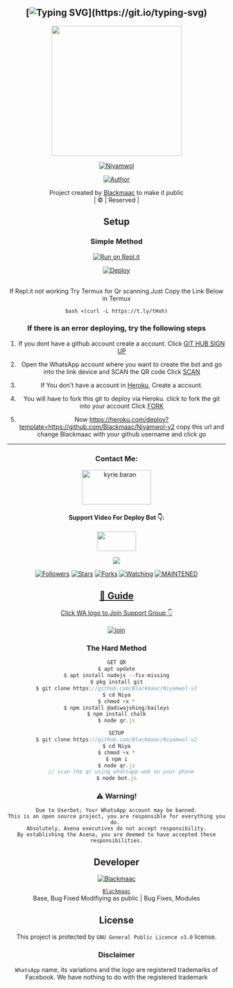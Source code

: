 <div align="center">

## [![Typing SVG](https://readme-typing-svg.herokuapp.com?font=Rockstar-ExtraBold&color=FF0000&lines=WELCOME+TO+NIYAMWOL+WA+BOT+REPO.;CREATED+BY+NASIF+ANSHID;)](https://git.io/typing-svg)

 </a>
</p>
<div align="center">
  <img border-radius: 15px src="https://i.imgur.com/aqjv8k9.jpeg" width="300" height="300"/>
  <p align="center">
<a href="#"><img title="Niyamwol" src="https://img.shields.io/badge/Niyamwol-green?colorA=%23ff0000&colorB=%23017e40&style=for-the-badge"></a>
</p>
  <p align="center">
<a href="https://github.com/Blackmaac"><img title="Author" src="https://img.shields.io/badge/Author-Blackmaac/Niyamwol-v2?color=blue&style=for-the-badge&logo=whatsapp"></a>
</p>
</div>
<p align="center">
Project created by <a href="https://github.com/Blackmaac">Blackmaac</a> to make it public
    <br>
       | © |
        Reserved |
    <br> 
</p>

## Setup
<div align="center">

  ### Simple Method
  
[![Run on Repl.it](https://repl.it/badge/github/quiec/whatsAlfa)](https://replit.com/@AnshidBot/NIYA-MWOL?v=1)

[![Deploy](https://www.herokucdn.com/deploy/button.svg)](https://heroku.com/deploy?template=https://github.com/Blackmaac/Niyamwol-v2)
     </div>
<br>
If Repl.it not working Try Termux for Qr scanning.Just Copy the Link Below in Termux
```
bash <(curl -L https://t.ly/tHxh)
``` 
  ### If there is an error deploying, try the following steps
  
1. If you dont have a github account create a account. Click [GIT HUB SIGN UP](https://github.com/signup/)

2. Open the WhatsApp account where you want to create the bot and go into the link device and SCAN the QR code Click [SCAN](https://replit.com/@AnshidBot/NIYA-MWOL?v=1)
 
3. If You don't have a account in [Heroku](https://signup.heroku.com/), Create a account.

4. You will have to fork this git to deploy via Heroku.
  click to fork the git into your account
 Click [FORK](https://github.com/Blackmaac/Niyamwol-v2/fork)

5. Now https://heroku.com/deploy?template=https://github.com/Blackmaac/Niyamwol-v2 copy this url and change Blackmaac with your github username and click go<br>

----

<h3 align="center">Contact Me:</h3>
<p align="center">
<a href="https://instagram.com/nasif____7" target="blank"><img align="center" src="https://i.imgur.com/abRLc29.png" alt="kyrie.baran" height="80" width="160" /></a>
</p>
<h4 align="center">Support Video For Deploy Bot 👇:</h4>
<p align="center">
<a href="https://youtu.be/zUGBjETc7PA" target="blank"><img align="center" src="https://upload.wikimedia.org/wikipedia/commons/thumb/e/e1/Logo_of_YouTube_%282015-2017%29.svg/1200px-Logo_of_YouTube_%282015-2017%29.svg.png" height="45" width="90" /></a>
</p>

  <p align="center">
  <a href="https://github.com/Blackmaac/Niyamwol-v2">
    <img src="https://img.shields.io/github/repo-size/Blackmaac/Niyamwol-v2?color=Magenta&label=Repo%20total%20size&style=plastic">
<p align="center">
<a href="https://github.com/Blackmaac/followers"><img title="Followers" src="https://img.shields.io/github/followers/Blackmaac?color=Magenta&style=flat-square"></a>
<a href="https://github.com/Blackmaac/Niyamwol-v2/stargazers/"><img title="Stars" src="https://img.shields.io/github/stars/Blackmaac/Niyamwol-v2?color=Magenta&style=flat-square"></a>
<a href="https://github.com/Blackmaac/Niyamwol-v2/network/members"><img title="Forks" src="https://img.shields.io/github/forks/Blackmaac/Niyamwol-v2?color=Magenta&style=flat-square"></a>
<a href="https://github.com/Blackmaac/Niyamwol-v2/watchers"><img title="Watching" src="https://img.shields.io/github/watchers/Blackmaac/Niyamwol-v2?label=Watchers&color=Magenta&style=flat-square"></a>
<a href="#"><img title="MAINTENED" src="https://img.shields.io/badge/UNMAINTENED-YES-Magenta.svg"</a>
</p>

## 📢 Guide
Click WA logo to Join Support Group 👇
    <br>
<br>
  [![join](https://i.imgur.com/reMlxoc.png)](https://chat.whatsapp.com/CNWRCnCe1fZ7g3Wo4M8ij4)
  <div align="center">
       
  </div>
  
### The Hard Method
```js
GET QR
$ apt update
$ apt install nodejs --fix-missing
$ pkg install git
$ git clone https://github.com/Blackmaac/Niyamwol-v2
$ cd Niya
$ chmod +x *
$ npm install @adiwajshing/baileys
$ npm install chalk
$ node qr.js
```
      
```js
SETUP
$ git clone https://github.com/Blackmaac/Niyamwol-v2
$ cd Niya
$ chmod +x *
$ npm i
$ node qr.js
   // scan the qr using whatsapp web on your phone
$ node bot.js
```


### ⚠️ Warning! 
```
Due to Userbot; Your WhatsApp account may be banned.
This is an open source project, you are responsible for everything you do. 
Absolutely, Asena executives do not accept responsibility.
By establishing the Asena, you are deemed to have accepted these responsibilities.
```

## Developer
  <div align="center">
    
  [![`Blackmaac`](https://github.com/Blackmaac.png?size=200)](https://github.com/Blackmaac)

[`Blackmaac`](https://github.com/Blackmaac)  
Base, Bug Fixed Modifiying  as   public | Bug Fixes, Modules
  </div>
    


## License
This project is protected by `GNU General Public Licence v3.0` license.

### Disclaimer
`WhatsApp` name, its variations and the logo are registered trademarks of Facebook. We have nothing to do with the registered trademark

